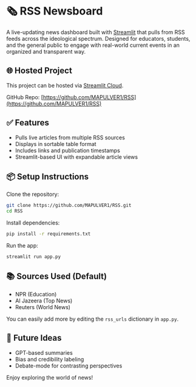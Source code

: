 
# 🗞️ RSS Newsboard

A live-updating news dashboard built with [Streamlit](https://streamlit.io) that pulls from RSS feeds across the ideological spectrum. Designed for educators, students, and the general public to engage with real-world current events in an organized and transparent way.

## 🌐 Hosted Project
This project can be hosted via [Streamlit Cloud](https://streamlit.io/cloud).

GitHub Repo: [https://github.com/MAPULVER1/RSS](https://github.com/MAPULVER1/RSS)

## ✅ Features
- Pulls live articles from multiple RSS sources
- Displays in sortable table format
- Includes links and publication timestamps
- Streamlit-based UI with expandable article views

## 📦 Setup Instructions

Clone the repository:
```bash
git clone https://github.com/MAPULVER1/RSS.git
cd RSS
```

Install dependencies:
```bash
pip install -r requirements.txt
```

Run the app:
```bash
streamlit run app.py
```

## 📚 Sources Used (Default)
- NPR (Education)
- Al Jazeera (Top News)
- Reuters (World News)

You can easily add more by editing the `rss_urls` dictionary in `app.py`.

## 🧠 Future Ideas
- GPT-based summaries
- Bias and credibility labeling
- Debate-mode for contrasting perspectives

Enjoy exploring the world of news!
